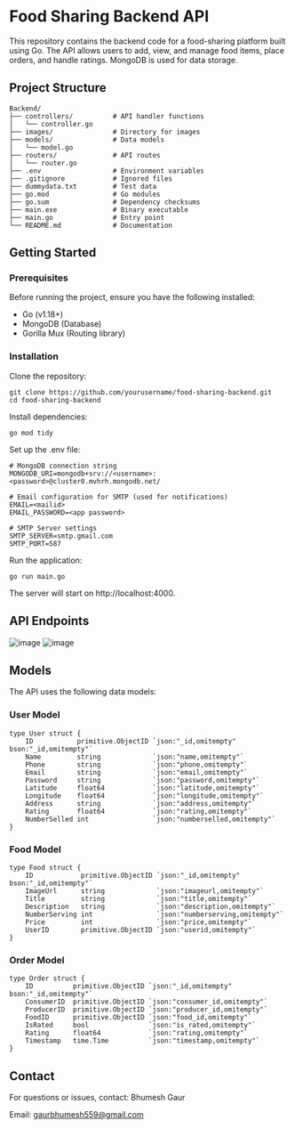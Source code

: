 # Food Sharing Backend API
This repository contains the backend code for a food-sharing platform built using Go. The API allows users to add, view, and manage food items, place orders, and handle ratings. MongoDB is used for data storage.

## Project Structure
```
Backend/
├── controllers/          # API handler functions
│   └── controller.go
├── images/               # Directory for images
├── models/               # Data models
│   └── model.go
├── routers/              # API routes
│   └── router.go
├── .env                  # Environment variables
├── .gitignore            # Ignored files
├── dummydata.txt         # Test data
├── go.mod                # Go modules
├── go.sum                # Dependency checksums
├── main.exe              # Binary executable
├── main.go               # Entry point
└── README.md             # Documentation
```

## Getting Started
### Prerequisites
Before running the project, ensure you have the following installed:

- Go (v1.18+)
- MongoDB (Database)
- Gorilla Mux (Routing library)

### Installation
Clone the repository:
```
git clone https://github.com/yourusername/food-sharing-backend.git
cd food-sharing-backend
````
Install dependencies:
```
go mod tidy
```
Set up the .env file:

```
# MongoDB connection string
MONGODB_URI=mongodb+srv://<username>:<password>@cluster0.mvhrh.mongodb.net/

# Email configuration for SMTP (used for notifications)
EMAIL=<mailid>
EMAIL_PASSWORD=<app password>

# SMTP Server settings
SMTP_SERVER=smtp.gmail.com
SMTP_PORT=587
```
Run the application:
```
go run main.go
```
The server will start on http://localhost:4000.

## API Endpoints
![image](https://github.com/user-attachments/assets/7dcad09c-20c9-4b43-a7f9-8edb2da55e42)
![image](https://github.com/user-attachments/assets/9171657a-f213-4ae0-a14b-05c321c86615)

## Models
The API uses the following data models:
### User Model
```
type User struct {
	ID           primitive.ObjectID `json:"_id,omitempty" bson:"_id,omitempty"`
	Name         string             `json:"name,omitempty"`
	Phone        string             `json:"phone,omitempty"`
	Email        string             `json:"email,omitempty"`
	Password     string             `json:"password,omitempty"`
	Latitude     float64            `json:"latitude,omitempty"`
	Longitude    float64            `json:"longitude,omitempty"`
	Address      string             `json:"address,omitempty"`
	Rating       float64            `json:"rating,omitempty"`
	NumberSelled int                `json:"numberselled,omitempty"`
}
```
### Food Model
```
type Food struct {
	ID            primitive.ObjectID `json:"_id,omitempty" bson:"_id,omitempty"`
	ImageUrl      string             `json:"imageurl,omitempty"`
	Title         string             `json:"title,omitempty"`
	Description   string             `json:"description,omitempty"`
	NumberServing int                `json:"numberserving,omitempty"`
	Price         int                `json:"price,omitempty"`
	UserID        primitive.ObjectID `json:"userid,omitempty"`
}
```
### Order Model
```
type Order struct {
	ID          primitive.ObjectID `json:"_id,omitempty" bson:"_id,omitempty"`
	ConsumerID  primitive.ObjectID `json:"consumer_id,omitempty"`
	ProducerID  primitive.ObjectID `json:"producer_id,omitempty"`
	FoodID      primitive.ObjectID `json:"food_id,omitempty"`
	IsRated     bool               `json:"is_rated,omitempty"`
	Rating      float64            `json:"rating,omitempty"`
	Timestamp   time.Time          `json:"timestamp,omitempty"`
}
```
## Contact
For questions or issues, contact:
Bhumesh Gaur

Email: gaurbhumesh559@gmail.com
